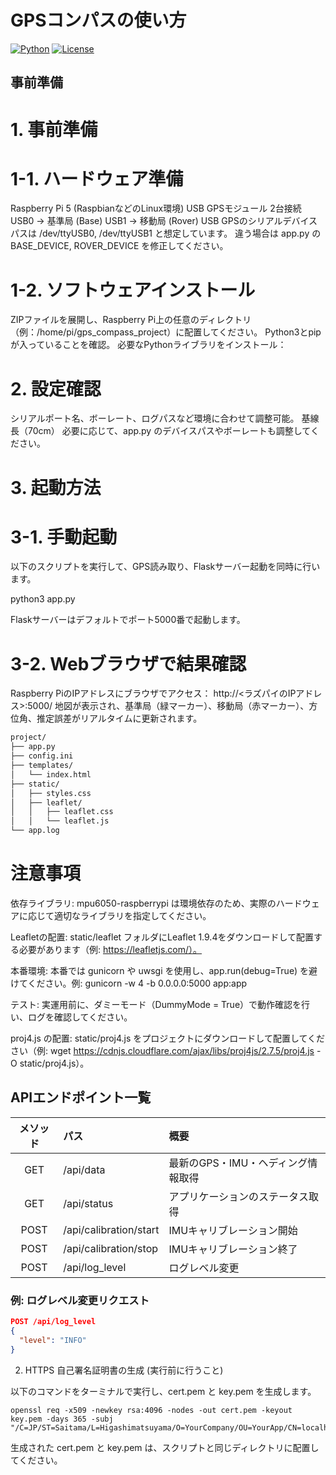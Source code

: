 # GPSコンパスの使い方

[![Python](https://img.shields.io/badge/Python-3.8+-blue.svg)](https://www.python.org)
[![License](https://img.shields.io/badge/License-MIT-green.svg)](https://opensource.org/licenses/MIT)


## 事前準備

# 1. 事前準備

#  1-1. ハードウェア準備

  Raspberry Pi 5 (RaspbianなどのLinux環境)
  USB GPSモジュール 2台接続
  USB0 → 基準局 (Base)
  USB1 → 移動局 (Rover)
  USB GPSのシリアルデバイスパスは /dev/ttyUSB0, /dev/ttyUSB1 と想定しています。
  違う場合は app.py の BASE_DEVICE, ROVER_DEVICE を修正してください。

# 1-2. ソフトウェアインストール
  ZIPファイルを展開し、Raspberry Pi上の任意のディレクトリ（例：/home/pi/gps_compass_project）に配置してください。
  Python3とpipが入っていることを確認。
  必要なPythonライブラリをインストール：

# 2. 設定確認

  シリアルポート名、ボーレート、ログパスなど環境に合わせて調整可能。
  基線長（70cm）
  必要に応じて、app.py のデバイスパスやボーレートも調整してください。


# 3. 起動方法

# 3-1. 手動起動
  以下のスクリプトを実行して、GPS読み取り、Flaskサーバー起動を同時に行います。

  python3 app.py

Flaskサーバーはデフォルトでポート5000番で起動します。

# 3-2. Webブラウザで結果確認
  Raspberry PiのIPアドレスにブラウザでアクセス：
  http://<ラズパイのIPアドレス>:5000/
  地図が表示され、基準局（緑マーカー）、移動局（赤マーカー）、方位角、推定誤差がリアルタイムに更新されます。


   ```bash
project/
├── app.py
├── config.ini
├── templates/
│   └── index.html
├── static/
│   ├── styles.css
│   ├── leaflet/
│   │   ├── leaflet.css
│   │   └── leaflet.js
└── app.log
```



# 注意事項
依存ライブラリ: mpu6050-raspberrypi は環境依存のため、実際のハードウェアに応じて適切なライブラリを指定してください。

Leafletの配置: static/leaflet フォルダにLeaflet 1.9.4をダウンロードして配置する必要があります（例: https://leafletjs.com/）。

本番環境: 本番では gunicorn や uwsgi を使用し、app.run(debug=True) を避けてください。例: gunicorn -w 4 -b 0.0.0.0:5000 app:app

テスト: 実運用前に、ダミーモード（DummyMode = True）で動作確認を行い、ログを確認してください。

proj4.js の配置:
static/proj4.js をプロジェクトにダウンロードして配置してください（例: wget https://cdnjs.cloudflare.com/ajax/libs/proj4js/2.7.5/proj4.js -O static/proj4.js）。


## APIエンドポイント一覧

| メソッド | パス                      | 概要                           |
|:--------:|:--------------------------|:-------------------------------|
| GET      | /api/data                 | 最新のGPS・IMU・ヘディング情報取得 |
| GET      | /api/status               | アプリケーションのステータス取得  |
| POST     | /api/calibration/start    | IMUキャリブレーション開始         |
| POST     | /api/calibration/stop     | IMUキャリブレーション終了         |
| POST     | /api/log_level            | ログレベル変更                   |

### 例: ログレベル変更リクエスト
```json
POST /api/log_level
{
  "level": "INFO"
}
```

2. HTTPS 自己署名証明書の生成 (実行前に行うこと)

以下のコマンドをターミナルで実行し、cert.pem と key.pem を生成します。
```
openssl req -x509 -newkey rsa:4096 -nodes -out cert.pem -keyout key.pem -days 365 -subj "/C=JP/ST=Saitama/L=Higashimatsuyama/O=YourCompany/OU=YourApp/CN=localhost"
```

生成された cert.pem と key.pem は、スクリプトと同じディレクトリに配置してください。
